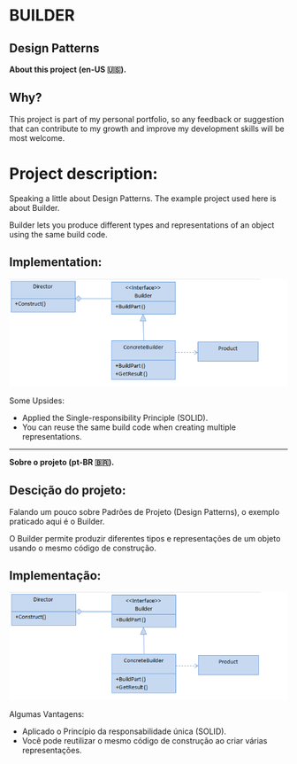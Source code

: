 # BUILDER
## Design Patterns 

**About this project (en-US 🇺🇸).**

## Why?

This project is part of my personal portfolio, so any feedback or suggestion that can contribute to my growth and improve my development skills will be most welcome.

# Project description:

Speaking a little about Design Patterns. The example project used here is about Builder.

Builder lets you produce different types and representations of an object using the same build code.
## Implementation:

![Preview-Screens](ImageAsset/ExEn.png)

Some Upsides:

- Applied the Single-responsibility Principle (SOLID).
- You can reuse the same build code when creating multiple representations. 


--------------------------------------------------------------------------------------------------------------------------------------------------------------------------------
**Sobre o projeto (pt-BR 🇧🇷).**

## Descição do projeto:

Falando um pouco sobre Padrões de Projeto (Design Patterns), o exemplo praticado aqui é o Builder.

O Builder permite produzir diferentes tipos e representações de um objeto usando o mesmo código de construção.

## Implementação:

![Preview-Screens](ImageAsset/ExBr.png)

Algumas Vantagens:

- Aplicado o Princípio da responsabilidade única (SOLID).
- Você pode reutilizar o mesmo código de construção ao criar várias representações.

